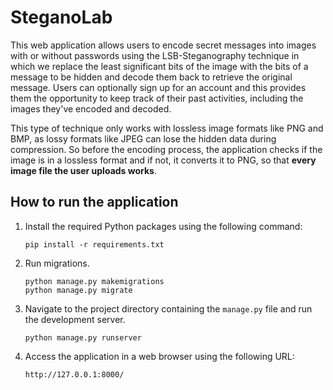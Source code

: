 # SteganoLab

This web application allows users to encode secret messages into images with or without passwords using the LSB-Steganography technique in which we replace the least significant bits of the image with the bits of a message to be hidden and decode them back to retrieve the original message. Users can optionally sign up for an account and this provides them the opportunity to keep track of their past activities, including the images they've encoded and decoded.

This type of technique only works with lossless image formats like PNG and BMP, as lossy formats like JPEG can lose the hidden data during compression. So before the encoding process, the application checks if the image is in a lossless format and if not, it converts it to PNG, so that **every image file the user uploads works**. 

## How to run the application

1. Install the required Python packages using the following command:
    ```
    pip install -r requirements.txt
    ```

2. Run migrations.
    ```
    python manage.py makemigrations
    python manage.py migrate
    ```

3. Navigate to the project directory containing the `manage.py` file and run the development server.
    ```
    python manage.py runserver
    ```


4. Access the application in a web browser using the following URL:
    ```
    http://127.0.0.1:8000/
    ```
